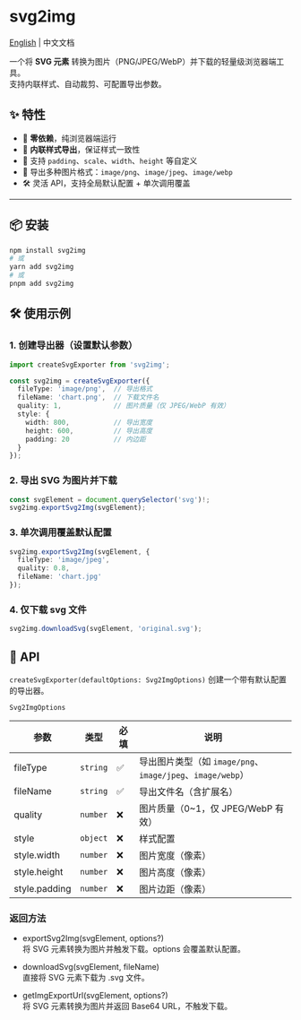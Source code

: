 # svg2img

[English](./README.md) | 中文文档

一个将 **SVG 元素** 转换为图片（PNG/JPEG/WebP）并下载的轻量级浏览器端工具。  
支持内联样式、自动裁剪、可配置导出参数。

## ✨ 特性
- 🚀 **零依赖**，纯浏览器端运行
- 🎨 **内联样式导出**，保证样式一致性
- 📏 支持 `padding`、`scale`、`width`、`height` 等自定义
- 📂 导出多种图片格式：`image/png`、`image/jpeg`、`image/webp`
- 🛠 灵活 API，支持全局默认配置 + 单次调用覆盖

---

## 📦 安装

```bash
npm install svg2img
# 或
yarn add svg2img
# 或
pnpm add svg2img
```

## 🛠 使用示例
### 1. 创建导出器（设置默认参数）

```typescript
import createSvgExporter from 'svg2img';

const svg2img = createSvgExporter({
  fileType: 'image/png',  // 导出格式
  fileName: 'chart.png',  // 下载文件名
  quality: 1,             // 图片质量（仅 JPEG/WebP 有效）
  style: {
    width: 800,           // 导出宽度
    height: 600,          // 导出高度
    padding: 20           // 内边距
  }
});

```

### 2. 导出 SVG 为图片并下载

```typescript
const svgElement = document.querySelector('svg')!;
svg2img.exportSvg2Img(svgElement);
```

### 3. 单次调用覆盖默认配置

```typescript
svg2img.exportSvg2Img(svgElement, {
  fileType: 'image/jpeg',
  quality: 0.8,
  fileName: 'chart.jpg'
});
```

### 4. 仅下载 svg 文件

```typescript
svg2img.downloadSvg(svgElement, 'original.svg');
```

## 📄 API
`createSvgExporter(defaultOptions: Svg2ImgOptions)`
创建一个带有默认配置的导出器。

`Svg2ImgOptions`

| 参数            | 类型       | 必填 | 说明                                              |
| ------------- | -------- | -- | ----------------------------------------------- |
| fileType      | `string` | ✅  | 导出图片类型（如 `image/png`、`image/jpeg`、`image/webp`） |
| fileName      | `string` | ✅  | 导出文件名（含扩展名）                                     |
| quality       | `number` | ❌  | 图片质量（0\~1，仅 JPEG/WebP 有效）                       |
| style         | `object` | ❌  | 样式配置                                            |
| style.width   | `number` | ❌  | 图片宽度（像素）                                        |
| style.height  | `number` | ❌  | 图片高度（像素）                                        |
| style.padding | `number` | ❌  | 图片边距（像素）                                        |

### 返回方法

- exportSvg2Img(svgElement, options?)  
将 SVG 元素转换为图片并触发下载。options 会覆盖默认配置。

- downloadSvg(svgElement, fileName)  
直接将 SVG 元素下载为 .svg 文件。

- getImgExportUrl(svgElement, options?)  
将 SVG 元素转换为图片并返回 Base64 URL，不触发下载。